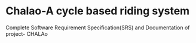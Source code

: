 # Chalao-A cycle based riding system
Complete Software Requirement Specification(SRS) and Documentation of project- CHALAo

